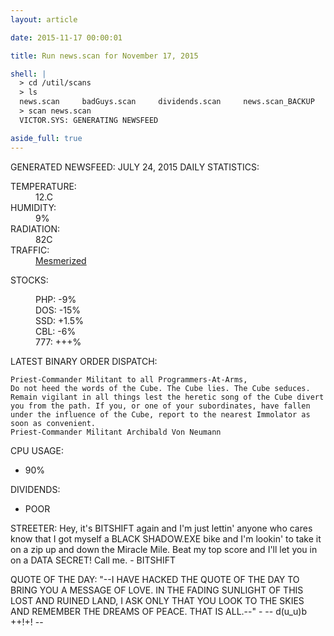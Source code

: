 ```yaml
---
layout: article

date: 2015-11-17 00:00:01

title: Run news.scan for November 17, 2015

shell: |
  > cd /util/scans
  > ls
  news.scan     badGuys.scan     dividends.scan     news.scan_BACKUP
  > scan news.scan
  VICTOR.SYS: GENERATING NEWSFEED

aside_full: true
---
```


GENERATED NEWSFEED: JULY 24, 2015
DAILY STATISTICS:
<dl>
  <dt>TEMPERATURE:</dt>
  <dd>12.C</dd>
  <dt>HUMIDITY:</dt>
  <dd>9%</dd>
  <dt>RADIATION:</dt>
  <dd>82C <RADIATION WARNING: LEVEL 2></dd>
  <dt>TRAFFIC:</dt>
  <dd><a href="https://www.youtube.com/watch?v=fvevYJbYzxM" target="_blank" title="Jordan F. - Mesmerized">Mesmerized</a></dd>
</dl>

STOCKS:
<dl>
  <dd>PHP: -9%</dd>
  <dd>DOS: -15%</dd>
  <dd>SSD: +1.5%</dd>
  <dd>CBL: -6%</dd>
  <dd>777: +++%</dd>
</dl>

LATEST BINARY ORDER DISPATCH:

    Priest-Commander Militant to all Programmers-At-Arms,
    Do not heed the words of the Cube. The Cube lies. The Cube seduces. Remain vigilant in all things lest the heretic song of the Cube divert you from the path. If you, or one of your subordinates, have fallen under the influence of the Cube, report to the nearest Immolator as soon as convenient.
    Priest-Commander Militant Archibald Von Neumann

CPU USAGE:
  - 90%

DIVIDENDS:
  - POOR

STREETER:
   Hey, it's BITSHIFT again and I'm just lettin' anyone who cares know that I got myself a BLACK SHADOW.EXE bike and
   I'm lookin' to take it on a zip up and down the Miracle Mile. Beat my top score and I'll let you in on a DATA SECRET! Call me.
    - BITSHIFT

QUOTE OF THE DAY:
    "--I HAVE HACKED THE QUOTE OF THE DAY TO BRING YOU A MESSAGE OF LOVE. IN THE FADING SUNLIGHT OF THIS LOST AND RUINED LAND, I ASK ONLY THAT YOU LOOK TO THE SKIES AND REMEMBER THE DREAMS OF PEACE. THAT IS ALL.--"
    - -- d(u_u)b ++!+! --
